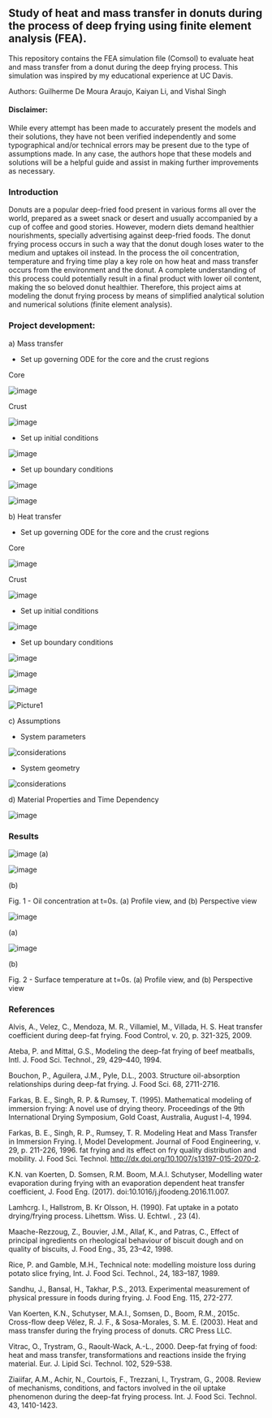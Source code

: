 ## Study of heat and mass transfer in donuts during the process of deep frying using finite element analysis (FEA).

This repository contains the FEA simulation file (Comsol) to evaluate heat and mass transfer from a donut during the deep frying process. This simulation was inspired by my educational experience at UC Davis.

Authors: Guilherme De Moura Araujo, Kaiyan Li, and Vishal Singh

#### Disclaimer:

While every attempt has been made to accurately present the models and their solutions,  they have not been verified independently and some typographical and/or technical errors may be present due to the type of assumptions made. In any case, the authors hope that these models and solutions will be a helpful guide and assist in making further improvements as necessary.

### Introduction

Donuts are a popular deep-fried food present in various forms all over the world, prepared as a sweet snack or desert and usually accompanied by a cup of coffee and good stories. However, modern diets demand healthier nourishments, specially advertising against deep-fried foods. The donut frying process occurs in such a way that the donut dough loses water to the medium and uptakes oil instead. In the process the oil concentration, temperature and frying time play a key role on how heat and mass transfer occurs from the environment and the donut. A complete understanding of this process could potentially result in a final product with lower oil content, making the so beloved donut healthier. Therefore, this project aims at modeling the donut frying process by means of simplified analytical solution and numerical solutions (finite element analysis).


### Project development:
a) Mass transfer

- Set up governing ODE for the core and the crust regions

Core

![image](https://user-images.githubusercontent.com/39603677/115283876-d0cb7a00-a100-11eb-981e-94ee0b37aa34.png)

Crust

![image](https://user-images.githubusercontent.com/39603677/115283914-e0e35980-a100-11eb-9108-86196ccf8b36.png)


- Set up initial conditions


![image](https://user-images.githubusercontent.com/39603677/115283981-f3f62980-a100-11eb-984d-7340462c5dc9.png)


- Set up boundary conditions

![image](https://user-images.githubusercontent.com/39603677/115284038-03757280-a101-11eb-9daf-382a4fcb6a0e.png)

![image](https://user-images.githubusercontent.com/39603677/115284054-083a2680-a101-11eb-9f05-ea2cc6adfddd.png)

b) Heat transfer

- Set up governing ODE for the core and the crust regions

Core

![image](https://user-images.githubusercontent.com/39603677/115284738-e9885f80-a101-11eb-9618-852c84d9393b.png)

Crust

![image](https://user-images.githubusercontent.com/39603677/115284759-f311c780-a101-11eb-8c19-e0ff6feb7cc0.png)

- Set up initial conditions

![image](https://user-images.githubusercontent.com/39603677/115284814-02911080-a102-11eb-8a4c-f0eaa1d27d81.png)

- Set up boundary conditions

![image](https://user-images.githubusercontent.com/39603677/115284880-1177c300-a102-11eb-8d0d-75da218d84cd.png)

![image](https://user-images.githubusercontent.com/39603677/115284895-18063a80-a102-11eb-946e-08797ef2de51.png)

![image](https://user-images.githubusercontent.com/39603677/115284223-40da0000-a101-11eb-97c4-6c9a55e06c27.png)

![Picture1](https://user-images.githubusercontent.com/39603677/115284175-33247a80-a101-11eb-9daf-03c5a4112862.png)

c) Assumptions

- System parameters

![considerations](https://user-images.githubusercontent.com/39603677/115285400-af6b8d80-a102-11eb-8ee1-eb8929818171.JPG)

- System geometry

![considerations](https://user-images.githubusercontent.com/39603677/115285651-f8234680-a102-11eb-8e10-a4e0661d5e97.JPG)


d) Material Properties and Time Dependency

![image](https://user-images.githubusercontent.com/39603677/115285802-29037b80-a103-11eb-8ee1-6f1a1c30bdf8.png)

### Results
![image](https://user-images.githubusercontent.com/39603677/115285843-39b3f180-a103-11eb-9a79-6f22ce93cfff.png)
(a)

![image](https://user-images.githubusercontent.com/39603677/115285864-3f113c00-a103-11eb-9d69-dc7a0fcd0d1e.png)

(b)

Fig. 1 - Oil concentration at t=0s. (a) Profile view, and (b) Perspective view

![image](https://user-images.githubusercontent.com/39603677/115285884-446e8680-a103-11eb-9062-d8ff57abceeb.png)

(a)

![image](https://user-images.githubusercontent.com/39603677/115285900-4afcfe00-a103-11eb-98af-892f53f05cd3.png)

(b)

Fig. 2 - Surface temperature at t=0s. (a) Profile view, and (b) Perspective view

### References
Alvis, A., Velez, C., Mendoza, M. R., Villamiel, M., Villada, H. S. Heat transfer coefficient during deep-fat frying. Food Control, v. 20, p. 321-325, 2009.

Ateba, P. and Mittal, G.S., Modeling the deep-fat frying of beef meatballs, Intl. J. Food Sci. Technol., 29, 429–440, 1994.

Bouchon, P., Aguilera, J.M., Pyle, D.L., 2003. Structure oil-absorption relationships during deep-fat frying. J. Food Sci. 68, 2711-2716.

Farkas, B. E., Singh, R. P. & Rumsey, T. (1995). Mathematical modeling of immersion frying: A novel use of drying theory. Proceedings of the 9th International Drying Symposium, Gold Coast, Australia, August l-4, 1994.

Farkas, B. E., Singh, R. P., Rumsey, T. R. Modeling Heat and Mass Transfer in Immersion Frying. I, Model Development. Journal of Food Engineering, v. 29, p. 211-226, 1996.
fat frying and its effect on fry quality distribution and mobility. J. Food Sci. Technol. http://dx.doi.org/10.1007/s13197-015-2070-2.

K.N. van Koerten, D. Somsen, R.M. Boom, M.A.I. Schutyser, Modelling water evaporation during frying with an evaporation dependent heat transfer coefficient, J. Food Eng. (2017). doi:10.1016/j.jfoodeng.2016.11.007.

Lamhcrg. I., Hallstrom, B. Kr Olsson, H. (1990). Fat uptake in a potato drying/frying process. Lihettsm. Wiss. U. Echtwl. , 23 (4).

Maache-Rezzoug, Z., Bouvier, J.M., Allaf, K., and Patras, C., Effect of principal ingredients
on rheological behaviour of biscuit dough and on quality of biscuits, J. Food Eng., 35, 23–42, 1998.

Rice, P. and Gamble, M.H., Technical note: modelling moisture loss during potato slice frying, Int. J. Food Sci. Technol., 24, 183–187, 1989.

Sandhu, J., Bansal, H., Takhar, P.S., 2013. Experimental measurement of physical pressure in foods during frying. J. Food Eng. 115, 272-277.

Van Koerten, K.N., Schutyser, M.A.I., Somsen, D., Boom, R.M., 2015c. Cross-flow deep
Vélez, R. J. F., & Sosa-Morales, S. M. E. (2003). Heat and mass transfer during the frying process of donuts. CRC Press LLC.

Vitrac, O., Trystram, G., Raoult-Wack, A.-L., 2000. Deep-fat frying of food: heat and mass transfer, transformations and reactions inside the frying material. Eur. J. Lipid Sci. Technol. 102, 529-538.

Ziaiifar, A.M., Achir, N., Courtois, F., Trezzani, I., Trystram, G., 2008. Review of mechanisms, conditions, and factors involved in the oil uptake phenomenon during the deep-fat frying process. Int. J. Food Sci. Technol. 43, 1410-1423.
